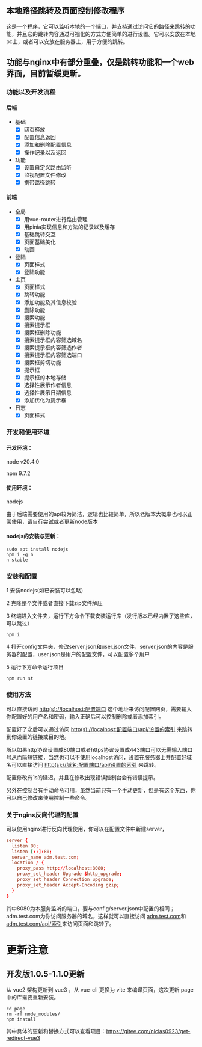 ## 本地路径跳转及页面控制修改程序
这是一个程序，它可以监听本地的一个端口，并支持通过访问它的路径来跳转的功能，并且它的跳转内容通过可视化的方式方便简单的进行设置。它可以安放在本地pc上，或者可以安放在服务器上，用于方便的跳转。

## 功能与nginx中有部分重叠，仅是跳转功能和一个web界面，目前暂缓更新。

### 功能以及开发流程
#### 后端
- 基础
  - [x] 网页释放
  - [x] 配置信息返回
  - [x] 添加和删除配置信息
  - [x] 操作记录以及返回
- 功能
  - [x] 设置自定义路由监听
  - [x] 监视配置文件修改
  - [x] 携带路径跳转
#### 前端
- 全局
  - [x] 用vue-router进行路由管理
  - [x] 用pinia实现信息和方法的记录以及缓存
  - [x] 基础跳转交互
  - [x] 页面基础美化
  - [x] 动画
- 登陆
  - [x] 页面样式
  - [x] 登陆功能
- 主页
  - [x] 页面样式
  - [x] 跳转功能
  - [x] 添加功能及其信息校验
  - [x] 删除功能
  - [x] 搜索功能
  - [x] 搜索提示框
  - [x] 搜索框删除功能
  - [x] 搜索提示框内容筛选域名
  - [x] 搜索提示框内容筛选作者
  - [x] 搜索提示框内容筛选端口
  - [x] 搜索框剪切功能
  - [x] 提示框
  - [x] 提示框的本地存储
  - [x] 选择性展示作者信息
  - [x] 选择性展示日期信息
  - [x] 添加优化为提示框
- 日志
  - [x] 页面样式
### 开发和使用环境
#### 开发环境：
node v20.4.0

npm 9.7.2

#### 使用环境：
nodejs

由于后端需要使用的api较为简洁，逻辑也比较简单，所以老版本大概率也可以正常使用，请自行尝试或者更新node版本
#### nodejs的安装与更新：
```shell
sudo apt install nodejs
npm i -g n
n stable
```
### 安装和配置
1 安装nodejs(如已安装可以忽略)

2 克隆整个文件或者直接下载zip文件解压

3 终端进入文件夹，运行下方命令下载安装运行库（发行版本已经内置了这些库，可以跳过）
```shell
npm i
```
4 打开config文件夹，修改server.json和user.json文件，server.json的内容是服务器的配置，user.json是用户的配置文件，可以配置多个用户

5 运行下方命令运行项目
```shell
npm run st
```
### 使用方法
可以直接访问 [http(s)://localhost:配置端口]() 这个地址来访问配置网页，需要输入你配置好的用户名和密码，输入正确后可以控制删除或者添加索引。

配置好了之后可以通过访问 [http(s)://localhost:配置端口/api/设置的索引]() 来跳转到你设置的链接或目的地。

所以如果http协议设置成80端口或者https协议设置成443端口可以无需输入端口号从而简短链接，当然也可以不使用localhost访问，设置在服务器上并配置好域名可以直接访问 [http(s)://域名:配置端口/api/设置的索引]() 来跳转。

配置修改有1s的延迟，并且在修改出现错误控制台会有错误提示。

另外在控制台有手动命令可用，虽然当前只有一个手动更新，但是有这个东西，你可以自己修改来使用控制一些命令。

### 关于nginx反向代理的配置
可以使用nginx进行反向代理使用，你可以在配置文件中新建server，
```conf
server {
  listen 80;
  listen [::]:80;
  server_name adm.test.com;
  location / {
    proxy_pass http://localhost:8080;
    proxy_set_header Upgrade $http_upgrade;
    proxy_set_header Connection upgrade;
    proxy_set_header Accept-Encoding gzip;
  }
}
```
其中8080为本服务监听的端口，要与config/server.json中配置的相同；adm.test.com为你访问服务器的域名，这样就可以直接访问 [adm.test.com]()和[adm.test.com/api/索引]()来访问页面和跳转了。

# 更新注意

## 开发版1.0.5-1.1.0更新
从 vue2 架构更新到 vue3 ，从 vue-cli 更换为 vite 来编译页面，这次更新 page 中的库需要重新安装。
```shell
cd page
rm -rf node_modules/
npm install
```
其中具体的更新和替换方式可以查看项目：https://gitee.com/niclas0923/get-redirect-vue3